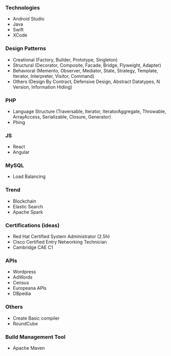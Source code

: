 ### Technologies
* Android Studio
* Java
* Swift
* XCode

### Design Patterns
* Creational (Factory, Builder, Prototype, Singleton)
* Structural (Decorator, Composite, Facade, Bridge, Flyweight, Adapter)
* Behavioral (Memento, Observer, Mediator, State, Strategy, Template, Iterator, Interpreter, Visitor, Command)
* Others (Design By Contract, Defensive Design, Abstract Datatypes, N Version, Information Hiding)

### PHP
* Language Structure (Traversable, Iterator, IteratorAggregate, Throwable, ArrayAccess, Serializable, Closure, Generator)
* Phing

### JS
* React
* Angular

### MySQL
* Load Balancing

### Trend
* Blockchain
* Elastic Search
* Apache Spark

### Certifications (ideas)
* Red Hat Certified System Administrator (2.5h)
* Cisco Certified Entry Networking Technician
* Cambridge CAE C1

### APIs
* Wordpress
* AdWords
* Census
* Europeana APIs
* DBpedia

### Others
* Create Basic compiler
* RoundCube

### Build Management Tool
* Apache Maven
